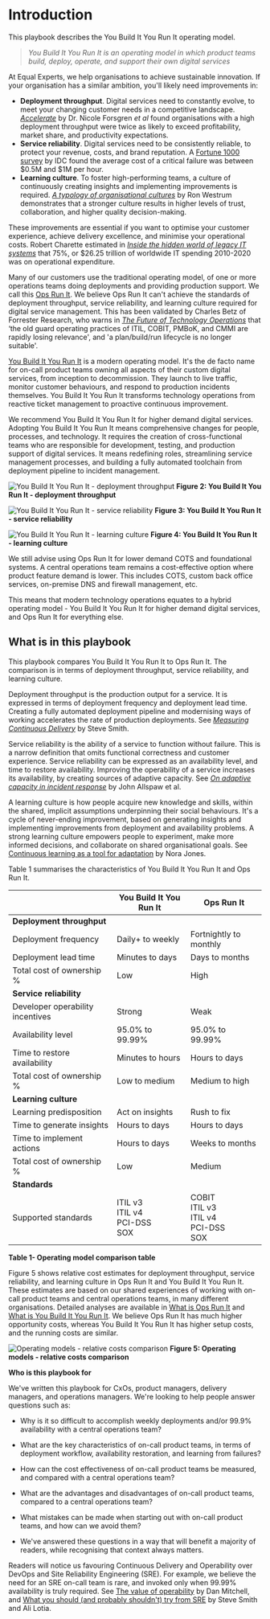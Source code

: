 # Introduction

This playbook describes the You Build It You Run It operating model.

> *You Build It You Run It is an operating model in which product teams build, deploy, operate, and support their own digital services* 

At Equal Experts, we help organisations to achieve sustainable innovation. If your organisation has a similar ambition, you'll likely need improvements in:

* **Deployment throughput**. Digital services need to constantly evolve, to meet your changing customer needs in a competitive landscape. [*Accelerate*](https://www.amazon.co.uk/Accelerate-Software-Performing-Technology-Organizations/dp/1942788339) by Dr. Nicole Forsgren *et al* found organisations with a high deployment throughput were twice as likely to exceed profitability, market share, and productivity expectations.
* **Service reliability**. Digital services need to be consistently reliable, to protect your revenue, costs, and brand reputation. A [Fortune 1000 survey](https://www.devopsdigest.com/idc-survey-appdynamics-devops-application-performance) by IDC found the average cost of a critical failure was between $0.5M and $1M per hour.
* **Learning culture**. To foster high-performing teams, a culture of continuously creating insights and implementing improvements is required. [*A typology of organisational cultures*](https://qualitysafety.bmj.com/content/13/suppl_2/ii22) by Ron Westrum demonstrates that a stronger culture results in higher levels of trust, collaboration, and higher quality decision-making.  

These improvements are essential if you want to optimise your customer experience, achieve delivery excellence, and minimise your operational costs. Robert Charette estimated in [*Inside the hidden world of legacy IT systems*](https://spectrum.ieee.org/computing/it/inside-hidden-world-legacy-it-systems#.X1jgYXG4zEI.linkedin) that 75%, or $26.25 trillion of worldwide IT spending 2010-2020 was on operational expenditure. 

Many of our customers use the traditional operating model, of one or more operations teams doing deployments and providing production support. We call this [Ops Run It](https://you-build-it-you-run-it.playbook.ee/what-is-ops-run-it). We believe Ops Run It can't achieve the standards of deployment throughput, service reliability, and learning culture required for digital service management. This has been validated by Charles Betz of Forrester Research, who warns in [*The Future of Technology Operations*](https://www.forrester.com/report/The+Future+Of+Technology+Operations/-/E-RES154099?objectid=res154099) that ‘the old guard operating practices of ITIL, COBIT, PMBoK, and CMMI are rapidly losing relevance', and 'a plan/build/run lifecycle is no longer suitable'. 

[You Build It You Run It](https://you-build-it-you-run-it.playbook.ee/what-is-you-build-it-you-run-it) is a modern operating model. It's the de facto name for on-call product teams owning all aspects of their custom digital services, from inception to decommission. They launch to live traffic, monitor customer behaviours, and respond to production incidents themselves. You Build It You Run It transforms technology operations from reactive ticket management to proactive continuous improvement.

We recommend You Build It You Run It for higher demand digital services. Adopting You Build It You Run It means comprehensive changes for people, processes, and technology. It requires the creation of cross-functional teams who are responsible for development, testing, and production support of digital services. It means redefining roles, streamlining service management processes, and building a fully automated toolchain from deployment pipeline to incident management. 

![You Build It You Run It - deployment throughput](../.gitbook/assets/what-is-you-build-it-you-run-it/you-build-it-you-run-it-deployment-throughput.png)
**Figure 2: You Build It You Run It - deployment throughput**

![You Build It You Run It - service reliability](../.gitbook/assets/what-is-you-build-it-you-run-it/you-build-it-you-run-it-service-reliability.png)
**Figure 3: You Build It You Run It - service reliability**

![You Build It You Run It - learning culture](../.gitbook/assets/what-is-you-build-it-you-run-it/you-build-it-you-run-it-learning-culture.png)
**Figure 4: You Build It You Run It - learning culture**

We still advise using Ops Run It for lower demand COTS and foundational systems. A central operations team remains a cost-effective option where product feature demand is lower. This includes COTS, custom back office services, on-premise DNS and firewall management, etc. 

This means that modern technology operations equates to a hybrid operating model - You Build It You Run It for higher demand digital services, and Ops Run It for everything else.

## What is in this playbook

This playbook compares You Build It You Run It to Ops Run It. The comparison is in terms of deployment throughput, service reliability, and learning culture.

Deployment throughput is the production output for a service. It is expressed in terms of deployment frequency and deployment lead time. Creating a fully automated deployment pipeline and modernising ways of working accelerates the rate of production deployments. See [*Measuring Continuous Delivery*](https://leanpub.com/measuringcontinuousdelivery) by Steve Smith.
  
Service reliability is the ability of a service to function without failure. This is a narrow definition that omits functional correctness and customer experience. Service reliability can be expressed as an availability level, and time to restore availability. Improving the operability of a service increases its availability, by creating sources of adaptive capacity. See [*On adaptive capacity in incident response*](https://increment.com/reliability/adaptive-capacity-incident-response/) by John Allspaw et al. 

A learning culture is how people acquire new knowledge and skills, within the shared, implicit assumptions underpinning their social behaviours. It's a cycle of never-ending improvement, based on generating insights and implementing improvements from deployment and availability problems. A strong learning culture empowers people to experiment, make more informed decisions, and collaborate on shared organisational goals. See [Continuous learning as a tool for adaptation](https://www.infoq.com/articles/series-enhancing-resilience-5) by Nora Jones.

Table 1 summarises the characteristics of You Build It You Run It and Ops Run It. 

| | You Build It You Run It | Ops Run It |
|---|---|---|
|**Deployment throughput**| | |
|Deployment frequency|Daily+ to weekly|Fortnightly to monthly|
|Deployment lead time|Minutes to days|Days to months|
|Total cost of ownership %|Low|High|
|**Service reliability**| | |
|Developer operability incentives|Strong|Weak|
|Availability level|95.0% to 99.99%|95.0% to 99.99%|
|Time to restore availability|Minutes to hours|Hours to days|
|Total cost of ownership %|Low to medium|Medium to high|
|**Learning culture**| | | 
|Learning predisposition|Act on insights|Rush to fix|
|Time to generate insights|Hours to days|Hours to days|
|Time to implement actions|Hours to days|Weeks to months|
|Total cost of ownership %|Low|Medium|
|**Standards**| | |
|Supported standards|ITIL v3<br>ITIL v4<br>PCI-DSS<br>SOX|COBIT<br>ITIL v3<br>ITIL v4<br>PCI-DSS<br>SOX|
**Table 1- Operating model comparison table**

Figure 5 shows relative cost estimates for deployment throughput, service reliability, and learning culture in Ops Run It and You Build It You Run It. These estimates are based on our shared experiences of working with on-call product teams and central operations teams, in many different organisations. Detailed analyses are available in [What is Ops Run It](https://you-build-it-you-run-it.playbook.ee/what-is-ops-run-it) and [What is You Build It You Run It](https://you-build-it-you-run-it.playbook.ee/what-is-you-build-it-you-run-it). We believe Ops Run It has much higher opportunity costs, whereas You Build It You Run It has higher setup costs, and the running costs are similar. 

![Operating models - relative costs comparison](../.gitbook/assets/introduction/operating-models-relative-costs-comparison.png)
**Figure 5: Operating models - relative costs comparison**

**Who is this playbook for**

We've written this playbook for CxOs, product managers, delivery managers, and operations managers. We're looking to help people answer questions such as:

* Why is it so difficult to accomplish weekly deployments and/or 99.9% availability with a central operations team?
* What are the key characteristics of on-call product teams, in terms of deployment workflow, availability restoration, and learning from failures?
* How can the cost effectiveness of on-call product teams be measured, and compared with a central operations team?
* What are the advantages and disadvantages of on-call product teams, compared to a central operations team?
* What mistakes can be made when starting out with on-call product teams, and how can we avoid them? 

* We've answered these questions in a way that will benefit a majority of readers, while recognising that context always matters. 

Readers will notice us favouring Continuous Delivery and Operability over DevOps and Site Reliability Engineering (SRE). For example, we believe the need for an SRE on-call team is rare, and invoked only when 99.99% availability is truly required. See [The value of operability](https://www.equalexperts.com/blog/our-thinking/value-operability/) by Dan Mitchell, and [What you should (and probably shouldn't) try from SRE](https://www.equalexperts.com/blog/our-thinking/what-you-should-and-probably-shouldnt-try-from-sre/) by Steve Smith and Ali Lotia.

